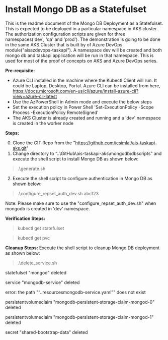 # Install Mongo DB as a Statefulset
This is the readme document of the Mongo DB Deployment as a Statefulset. This is expected to be deployed in a particular namespace in AKS cluster. The authorization configuration scripts are given for three namespaces('dev', 'qa' and 'prod'). The demonstration is going to be done in the same AKS Cluster that is built by of Azure DevOps module("aisazdevops-taskapi"). A namespace dev will be created and both mongo db and taskapi application will be run in that namespace. This is used for most of the  proof of concepts on AKS and Azure DevOps series.

**Pre-requisite:**
- Azure CLI installed in the machine where the Kubectl Client will run. It could be Laptop, Desktop, Portal. Azure CLI can be installed from here, https://docs.microsoft.com/en-us/cli/azure/install-azure-cli?view=azure-cli-latest
- Use the AzPowerShell in Admin mode and execute the below steps 
- Set the execution policy in Power Shell 'Set-ExecutionPolicy -Scope Process -ExecutionPolicy RemoteSigned'
- The AKS Cluster is already created and running and a 'dev' namespace is created in the worker node

**Steps:**

0) Clone the GIT Repo from the "https://github.com/icsimlai/ais-taskapi-aks.git"
1) Change directory to “..\GitHub\ais-taskapi-aks\mongodb\dbscripts” and execute the shell script to install Mongo DB as shown below:
> .\generate.sh

2) Execute the shell script to configure authentication in Mongo DB as shown below:
> .\configure_repset_auth_dev.sh abc123

Note: Please make sure to use the "configure_repset_auth_dev.sh" when mongodb is created in 'dev' namespace.

**Verification Steps:**

> kubectl get statefulset  

> kubectl get pvc


**Cleanup Steps:**
Execute the shell script to cleanup Mongo DB deployment as shown below:
> .\delete_service.sh

statefulset "mongod" deleted

service "mongodb-service" deleted

error: the path "“..resourcesmongodb-service.yaml”" does not exist

persistentvolumeclaim "mongodb-persistent-storage-claim-mongod-0" deleted

persistentvolumeclaim "mongodb-persistent-storage-claim-mongod-1" deleted

secret "shared-bootstrap-data" deleted